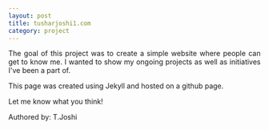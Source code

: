 ```yaml
---
layout: post
title: tusharjoshi1.com
category: project
---
```


<p align="justify">The goal of this project was to create a simple website where people can get to know me. I wanted to show my ongoing projects as well as initiatives I've been a part of.</p>

<p align="justify">This page was created using Jekyll and hosted on a github page.</p>

<p align="justify">Let me know what you think!</p>

<p align="justify">Authored by: T.Joshi</p>


